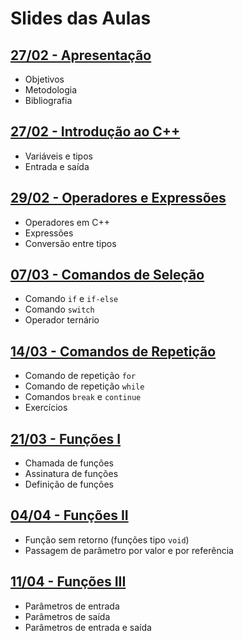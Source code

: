 # Slides das Aulas

## [27/02 - Apresentação](./slides/01-intro/01-intro.html)
 - Objetivos
 - Metodologia
 - Bibliografia

## [27/02 - Introdução ao C++](./slides/02-cpp/02-cpp.html)
 - Variáveis e tipos
 - Entrada e saída

## [29/02 - Operadores e Expressões](./slides/03-op_e_exp/03-op_e_exp.html)
 - Operadores em C++
 - Expressões
 - Conversão entre tipos

## [07/03 - Comandos de Seleção](./slides/04-comandos_selecao/04-comandos_selecao.html)
- Comando `if` e `if-else`
- Comando `switch`
- Operador ternário

## [14/03 - Comandos de Repetição](./slides/05-comandos_repeticao/05-comandos_repeticao.html)
- Comando de repetição `for`
- Comando de repetição `while`
- Comandos `break` e `continue`
- Exercícios

## [21/03 - Funções I](./slides/06-funcoes1/06-funcoes1.html)
- Chamada de funções
- Assinatura de funções
- Definição de funções

## [04/04 - Funções II](./slides/07-funcoes2/07-funcoes2.html)
- Função sem retorno (funções tipo `void`)
- Passagem de parâmetro por valor e por referência

## [11/04 - Funções III](./slides/08-funcoes3/08-funcoes3.html)
- Parâmetros de entrada
- Parâmetros de saída
- Parâmetros de entrada e saída

<!--

## [29/08 - Comandos de Repetição I](./slides/05-comando_repeticao_for/05-comando_repeticao_for.html)
- Comando de repetição `for`
- Exercícios

## [31/08 - Comandos de Repetição II](./slides/06-comando_repeticao_while/06-comando_repeticao_while.html)
- Comando de repetição `while`
- Comando de repetição `do.. while`
- Comandos `break` e `continue`
- Exercícios

## [12/09 - Funções - Exercícios](./slides/exercicios_funcoes/exercicios_funcoes.html)

## [21/09 - Funções Recursivas](./slides/10-funcoes_rec/10-funcoes_rec.html)
- Estruturas recursivas
- Passo base e passo recursivo

## [26/09 - Revisão - Unidade 1](./slides/revisao_unidade1/revisao_unidade1.html)

## [28/09 - Funções Recursivas - Exercícios](./slides/exercicios_funcoes_rec/exercicios_funcoes_rec.html)

## [05/10 - Vetores](./slides/11-vetores/11-vetores.html)
- Sintaxe de declaração
- Acesso às posições
- Inicialização
- Exercícios

## [10/10 - Funções e Vetores](./slides/12-funcoes_e_vetores/12-funcoes_e_vetores.html)
- Sintaxe de implementação de funções com vetores
- Funções recursivas com vetores
- Exercícios

## [17/10 - Matrizes](./slides/14-matrizes/14-matrizes.html)
- Sintaxe de declaração
- Acesso às posições
- Inicialização
- Exercícios

## [19/10 - Funções e Matrizes](./slides/15-funcoes_e_matrizes/15-funcoes_e_matrizes.html)
- Sintaxe de implementação de funções com matrizes
- Exercícios

## [24/10 - Unidade 2 - Simulado](./slides/exercicios_unidade2/exercicios_unidade2.html)

## [26/10 - Multiplicação de Matrizes](./slides/multiplicacao_matricial/multiplicacao_matricial.html)

## [07/11 - Revisão - Unidade 2](./slides/revisao_unidade2/revisao_unidade2.html)

## [09/11 - Strings I](./slides/16-strings1/16-strings1.html)
- Caractere delimitador `\0`
- Inicialização
- Entrada/saída
- Funções de manipulação de strings

## [14/11 - Strings II](./slides/17-strings2/17-strings2.html)
- Leitura de strings com espaços em branco
- Exercícios

## [16/11 - Tipos Estruturados I](./slides/18-tipos_estruturados1/18-tipos_estruturados1.html)
- Definição de tipos estruturados
- Operações com variáveis de tipos estruturados
- Vetores de variáveis de tipos estruturados
- Exercícios

## [23/11 - Tipos Estruturados II](./slides/19-tipos_estruturados2/19-tipos_estruturados2.html)
- Uso de tipos estruturados em funções
- Exercícios

## [28/11 - Tipos Estruturados - Exercícios](./slides/exercicios_tipos_estruturados/exercicios_tipos_estruturados.html)

## [30/11 - Ordenação](./slides/20-ordenacao/20-ordenacao.html)
- Ordenação
- Ordenação com tipos estruturados
  - Ordem crescente/decrescente de campos numéricos
  - Ordem alfabética de campos string

## [05/12 - Ordenação - Exercícios](./slides/exercicios_ordenacao/exercicios_ordenacao.html)

## [07/12 - Aplicações com Matrizes de Relações](./slides/21-aplicacoes/21-aplicacoes.html)

## [12/12 - Unidade 3 - Simulado](./slides/exercicios_unidade3/exercicios_unidade3.html)

## [14/12 - Revisão - Unidade 3](./slides/revisao_unidade3/revisao_unidade3.html)

## [26/10 - Funções e Vetores - Exercícios](./slides/exercicios_funcoes_e_vetores/exercicios_funcoes_e_vetores.html)

## [16/05 - Funções e Vetores - Exercícios](./slides/exercicios_funcoes_e_vetores/exercicios_funcoes_e_vetores.html)

## [18/05 - Geração de Números Aleatórios](./slides/13-numeros_aleatorios/13-numeros_aleatorios.html)
- Geração de números aleatórios em C++:
  - Geração de números aleatórios inteiros em intervalos de interesse
  - Geração de números aleatórios reais
  - Geração de caracteres aleatórios
- Exercícios

## [30/05 - Funções e Matrizes - Exercícios](./slides/exercicios_funcoes_e_matrizes/exercicios_funcoes_e_matrizes.html)

## [11/07 - Matrizes de Relações - Exercícios](./slides/exercicios_relacoes/exercicios_relacoes.html)

-->